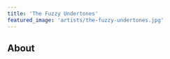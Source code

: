 ```yaml
---
title: 'The Fuzzy Undertones'
featured_image: 'artists/the-fuzzy-undertones.jpg'
---
```


## About


